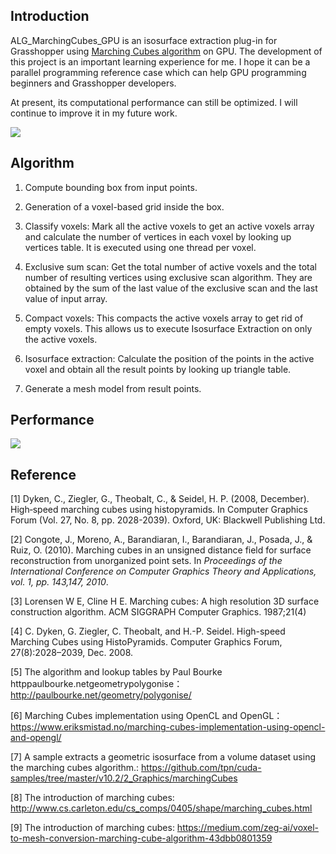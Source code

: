 ## Introduction

ALG_MarchingCubes_GPU is an isosurface extraction plug-in for Grasshopper using [Marching Cubes algorithm](https://en.wikipedia.org/wiki/Marching_cubes) on GPU. The development of this project is an important learning experience for me. I hope it can be a parallel programming reference case which can help GPU programming beginners and Grasshopper developers.

At present, its computational performance can still be optimized. I will continue to improve it in my future work.

![](https://albertlidesign.github.io/post-images/1586082938627.png)

## Algorithm

1. Compute bounding box from input points. 

2. Generation of a voxel-based grid inside the box. 

3. Classify voxels: Mark all the active voxels to get an active voxels array and calculate the number of vertices in each voxel by looking up vertices table. It is executed using one thread per voxel.

4. Exclusive sum scan:  Get the total number of active voxels and the total number of resulting vertices using exclusive scan algorithm. They are obtained by the sum of the last value of the exclusive scan and the last value of input array.

5. Compact voxels: This compacts the active voxels array to get rid of empty voxels. This allows us to execute Isosurface Extraction on only the active voxels.

6. Isosurface extraction: Calculate the position of the points in the active voxel and obtain all the result points by looking up triangle table.

7. Generate a mesh model from result points.

   

## Performance

![](https://albertlidesign.github.io/post-images/1586082652606.png)

## Reference

[1] Dyken, C., Ziegler, G., Theobalt, C., & Seidel, H. P. (2008, December). High‐speed marching cubes using histopyramids. In Computer Graphics Forum (Vol. 27, No. 8, pp. 2028-2039). Oxford, UK: Blackwell Publishing Ltd.

[2] Congote, J., Moreno, A., Barandiaran, I., Barandiaran, J., Posada, J., & Ruiz, O. (2010). Marching cubes in an unsigned distance field for surface reconstruction from unorganized point sets. In *Proceedings of the International Conference on Computer Graphics Theory and Applications, vol. 1, pp. 143,147, 2010*.

[3] Lorensen W E, Cline H E. Marching cubes: A high resolution 3D surface construction algorithm. ACM SIGGRAPH Computer Graphics. 1987;21(4)

[4] C. Dyken, G. Ziegler, C. Theobalt, and H.-P. Seidel. High-speed Marching Cubes using HistoPyramids. Computer Graphics Forum, 27(8):2028–2039, Dec. 2008.

[5] The algorithm and lookup tables by Paul Bourke httppaulbourke.netgeometrypolygonise：http://paulbourke.net/geometry/polygonise/

[6] Marching Cubes implementation using OpenCL and OpenGL：https://www.eriksmistad.no/marching-cubes-implementation-using-opencl-and-opengl/

[7] A sample extracts a geometric isosurface from a volume dataset using the marching cubes algorithm.: https://github.com/tpn/cuda-samples/tree/master/v10.2/2_Graphics/marchingCubes

[8] The introduction of marching cubes: http://www.cs.carleton.edu/cs_comps/0405/shape/marching_cubes.html

[9] The introduction of marching cubes: https://medium.com/zeg-ai/voxel-to-mesh-conversion-marching-cube-algorithm-43dbb0801359
